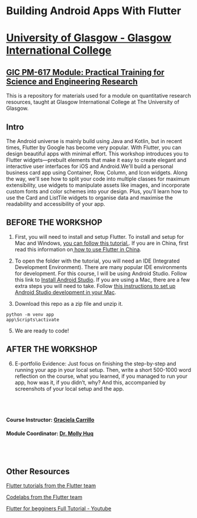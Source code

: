 # Building Android Apps With Flutter

# [University of Glasgow - Glasgow International College](www.glasgow.ac.uk/gic) 
## [GIC PM-617 Module: Practical Training for Science and Engineering Research](https://pathways.kaplaninternational.com/course/view.php?id=2879)

This is a repository for materials used for a module on quantitative research resources, taught at Glasgow International College at The University of Glasgow. 

<p align="justify">

## Intro 

The Android universe is mainly build using Java and Kotlin, but in recent times, Flutter by Google has become very popular. With Flutter, you can design beautiful apps with minimal effort. This workshop introduces you to Flutter widgets—prebuilt elements that make it easy to create elegant and interactive user interfaces for iOS and Android.We'll build a personal business card app using Container, Row, Column, and Icon widgets. Along the way, we'll see how to split your code into multiple classes for maximum extensibility, use widgets to manipulate assets like images, and incorporate custom fonts and color schemes into your design. Plus, you'll learn how to use the Card and ListTile widgets to organise data and maximise the readability and accessibility of your app.

</p>

## BEFORE THE WORKSHOP

1. First, you will need to install and setup Flutter. To install and setup for Mac and Windows, [you can follow this tutorial.](https://flutter.dev/docs/get-started/install). If you are in China, first read this information on[ how to use Flutter in China](https://flutter.dev/community/china).

2. To open the folder with the tutorial, you will need an IDE (Integrated Development Environment). There are many popular IDE environments for development. For this course, I will be using Android Studio. Follow this link to [Install Android Studio](https://developer.android.com/studio/). If you are using a Mac, there are a few extra steps you will need to take. Follow [this instructions to set up Android Studio development in your Mac](https://flutter.dev/docs/get-started/install/macos#ios-setup). 

3. Download this repo as a zip file and unzip it.
```
python -m venv app
app\Scripts\activate
```

5. We are ready to code!

## AFTER THE WORKSHOP

6. E-portfolio Evidence: Just focus on finishing the step-by-step and running your app in your local setup. Then, write a short 500-1000 word reflection on the course, what you learned, if you managed to run your app, how was it, if you didn’t, why? And this, accompanied by screenshots of your local setup and the app. 



<br><br>

#### Course Instructor: [Graciela Carrillo](mailto:graciela.carrillo@kaplan.com?subject=[Build-your-own-app]%20Source%20Han%20Sans)
#### Module Coordinator: [Dr. Molly Huq](mailto:graciela.carrillo@kaplan.com?subject=[Build-your-own-app]%20Source%20Han%20Sans)

<br><br>
 
## Other Resources 

[Flutter tutorials from the Flutter team](https://flutter.dev/docs/reference/tutorials)

[Codelabs from the Flutter team](https://flutter.dev/docs/codelabs)

[Flutter for begginers Full Tutorial - Youtube](https://www.youtube.com/watch?v=1ukSR1GRtMU)